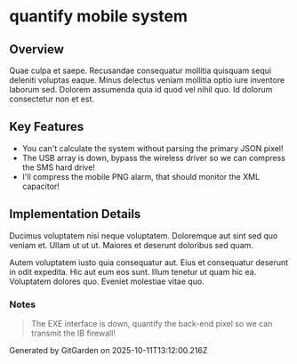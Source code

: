 # quantify mobile system

## Overview
Quae culpa et saepe. Recusandae consequatur mollitia quisquam sequi deleniti voluptas eaque. Minus delectus veniam mollitia optio iure inventore laborum sed. Dolorem assumenda quia id quod vel nihil quo. Id dolorum consectetur non et est.

## Key Features
- You can't calculate the system without parsing the primary JSON pixel!
- The USB array is down, bypass the wireless driver so we can compress the SMS hard drive!
- I'll compress the mobile PNG alarm, that should monitor the XML capacitor!

## Implementation Details
Ducimus voluptatem nisi neque voluptatem. Doloremque aut sint sed quo veniam et. Ullam ut ut ut. Maiores et deserunt doloribus sed quam.
 Autem voluptatem iusto quia consequatur aut. Eius et consequatur deserunt in odit expedita. Hic aut eum eos sunt. Illum tenetur ut quam hic ea. Voluptatem dolores quo. Eveniet molestiae vitae quo.

### Notes
> The EXE interface is down, quantify the back-end pixel so we can transmit the IB firewall!

Generated by GitGarden on 2025-10-11T13:12:00.216Z